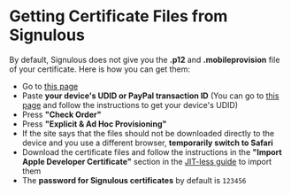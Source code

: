 # Getting Certificate Files from Signulous

By default, Signulous does not give you the **.p12** and **.mobileprovision** file of your certificate. Here is how you can get them:

- Go to [this page](https://www.udidregistrations.com/check-order)
- Paste **your device's UDID or PayPal transaction ID** (You can go to [this page](https://udid.tech/) and follow the instructions to get your device's UDID)
- Press **"Check Order"**
- Press **"Explicit & Ad Hoc Provisioning"**
- If the site says that the files should not be downloaded directly to the device and you use a different browser, **temporarily switch to Safari**
- Download the certificate files and follow the instructions in the **"Import Apple Developer Certificate"** section in the [JIT-less guide](/JITLESS-INSTALL-GUIDE.md) to import them
- The **password for Signulous certificates** by default is `123456`